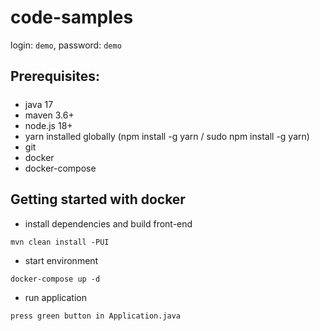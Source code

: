 # code-samples

login: `demo`, password: `demo`

## Prerequisites:
#####
* java 17
* maven 3.6+
* node.js 18+
* yarn installed globally (npm install -g yarn / sudo npm install -g yarn)
* git
* docker
* docker-compose

## Getting started with docker
* install dependencies and build front-end
```
mvn clean install -PUI
```
* start environment
```
docker-compose up -d
```
* run application
```
press green button in Application.java
```
